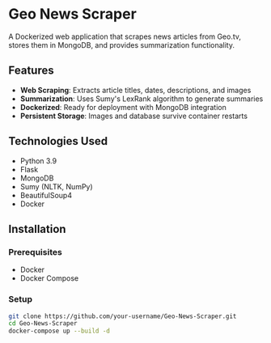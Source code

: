 # Geo News Scraper

A Dockerized web application that scrapes news articles from Geo.tv, stores them in MongoDB, and provides summarization functionality.

## Features

- **Web Scraping**: Extracts article titles, dates, descriptions, and images
- **Summarization**: Uses Sumy's LexRank algorithm to generate summaries
- **Dockerized**: Ready for deployment with MongoDB integration
- **Persistent Storage**: Images and database survive container restarts

## Technologies Used

- Python 3.9
- Flask
- MongoDB
- Sumy (NLTK, NumPy)
- BeautifulSoup4
- Docker

## Installation

### Prerequisites
- Docker
- Docker Compose

### Setup
```bash
git clone https://github.com/your-username/Geo-News-Scraper.git
cd Geo-News-Scraper
docker-compose up --build -d
